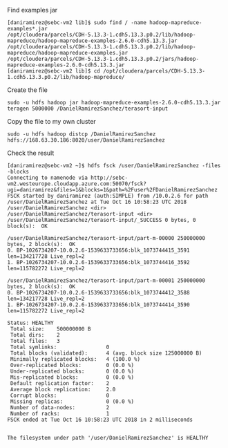 Find examples jar

	[daniramirez@sebc-vm2 lib]$ sudo find / -name hadoop-mapreduce-examples*.jar
	/opt/cloudera/parcels/CDH-5.13.3-1.cdh5.13.3.p0.2/lib/hadoop-mapreduce/hadoop-mapreduce-examples-2.6.0-cdh5.13.3.jar
	/opt/cloudera/parcels/CDH-5.13.3-1.cdh5.13.3.p0.2/lib/hadoop-mapreduce/hadoop-mapreduce-examples.jar
	/opt/cloudera/parcels/CDH-5.13.3-1.cdh5.13.3.p0.2/jars/hadoop-mapreduce-examples-2.6.0-cdh5.13.3.jar
	[daniramirez@sebc-vm2 lib]$ cd /opt/cloudera/parcels/CDH-5.13.3-1.cdh5.13.3.p0.2/lib/hadoop-mapreduce/


Create the file

	sudo -u hdfs hadoop jar hadoop-mapreduce-examples-2.6.0-cdh5.13.3.jar teragen 5000000 /DanielRamirezSanchez/terasort-input

Copy the file to my own cluster

	sudo -u hdfs hadoop distcp /DanielRamirezSanchez hdfs://168.63.30.186:8020/user/DanielRamirezSanchez

Check the result

	[daniramirez@sebc-vm2 ~]$ hdfs fsck /user/DanielRamirezSanchez -files -blocks
	Connecting to namenode via http://sebc-vm2.westeurope.cloudapp.azure.com:50070/fsck?ugi=daniramirez&files=1&blocks=1&path=%2Fuser%2FDanielRamirezSanchez
	FSCK started by daniramirez (auth:SIMPLE) from /10.0.2.6 for path /user/DanielRamirezSanchez at Tue Oct 16 10:58:23 UTC 2018
	/user/DanielRamirezSanchez <dir>
	/user/DanielRamirezSanchez/terasort-input <dir>
	/user/DanielRamirezSanchez/terasort-input/_SUCCESS 0 bytes, 0 block(s):  OK

	/user/DanielRamirezSanchez/terasort-input/part-m-00000 250000000 bytes, 2 block(s):  OK
	0. BP-1026734207-10.0.2.6-1539633733656:blk_1073744415_3591 len=134217728 Live_repl=2
	1. BP-1026734207-10.0.2.6-1539633733656:blk_1073744416_3592 len=115782272 Live_repl=2

	/user/DanielRamirezSanchez/terasort-input/part-m-00001 250000000 bytes, 2 block(s):  OK
	0. BP-1026734207-10.0.2.6-1539633733656:blk_1073744412_3588 len=134217728 Live_repl=2
	1. BP-1026734207-10.0.2.6-1539633733656:blk_1073744414_3590 len=115782272 Live_repl=2

	Status: HEALTHY
	 Total size:    500000000 B
	 Total dirs:    2
	 Total files:   3
	 Total symlinks:                0
	 Total blocks (validated):      4 (avg. block size 125000000 B)
	 Minimally replicated blocks:   4 (100.0 %)
	 Over-replicated blocks:        0 (0.0 %)
	 Under-replicated blocks:       0 (0.0 %)
	 Mis-replicated blocks:         0 (0.0 %)
	 Default replication factor:    2
	 Average block replication:     2.0
	 Corrupt blocks:                0
	 Missing replicas:              0 (0.0 %)
	 Number of data-nodes:          2
	 Number of racks:               1
	FSCK ended at Tue Oct 16 10:58:23 UTC 2018 in 2 milliseconds


	The filesystem under path '/user/DanielRamirezSanchez' is HEALTHY
